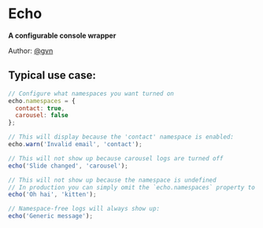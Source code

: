 # Echo

**A configurable console wrapper**

Author: [@gvn](http://twitter.com/gvn)


## Typical use case:

```javascript
// Configure what namespaces you want turned on
echo.namespaces = {
  contact: true,
  carousel: false
};

// This will display because the 'contact' namespace is enabled:
echo.warn('Invalid email', 'contact');

// This will not show up because carousel logs are turned off
echo('Slide changed', 'carousel');

// This will not show up because the namespace is undefined
// In production you can simply omit the `echo.namespaces` property to silence logs
echo('Oh hai', 'kitten');

// Namespace-free logs will always show up:
echo('Generic message');
```